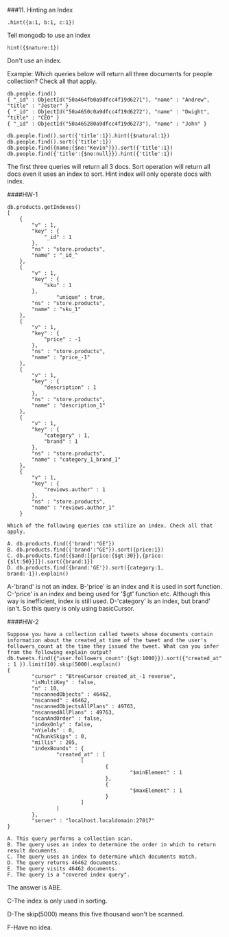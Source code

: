 


###11. Hinting an Index

```
.hint({a:1, b:1, c:1})
```
Tell mongodb to use an index

```
hint({$nature:1})
```
Don't use an index.

Example: Which queries below will return all three documents for people collection? Check all that apply.

```
db.people.find()
{ "_id" : ObjectId("50a464fb0a9dfcc4f19d6271"), "name" : "Andrew", "title" : "Jester" }
{ "_id" : ObjectId("50a4650c0a9dfcc4f19d6272"), "name" : "Dwight", "title" : "CEO" }
{ "_id" : ObjectId("50a465280a9dfcc4f19d6273"), "name" : "John" }
```

```
db.people.find().sort({'title':1}).hint({$natural:1})
db.people.find().sort({'title':1})
db.people.find({name:{$ne:"Kevin"}}).sort({'title':1})
db.people.find({'title':{$ne:null}}).hint({'title':1})
```

The first three queries will return all 3 docs. Sort operation will return all docs even it uses an index to sort. Hint index will only operate docs with index.



####HW-1

```
db.products.getIndexes()
[
	{
		"v" : 1,
		"key" : {
			"_id" : 1
		},
		"ns" : "store.products",
		"name" : "_id_"
	},
	{
		"v" : 1,
		"key" : {
			"sku" : 1
		},
                "unique" : true,
		"ns" : "store.products",
		"name" : "sku_1"
	},
	{
		"v" : 1,
		"key" : {
			"price" : -1
		},
		"ns" : "store.products",
		"name" : "price_-1"
	},
	{
		"v" : 1,
		"key" : {
			"description" : 1
		},
		"ns" : "store.products",
		"name" : "description_1"
	},
	{
		"v" : 1,
		"key" : {
			"category" : 1,
			"brand" : 1
		},
		"ns" : "store.products",
		"name" : "category_1_brand_1"
	},
	{
		"v" : 1,
		"key" : {
			"reviews.author" : 1
		},
		"ns" : "store.products",
		"name" : "reviews.author_1"
	}
```

```
Which of the following queries can utilize an index. Check all that apply.

A. db.products.find({'brand':"GE"})
B. db.products.find({'brand':"GE"}).sort({price:1})
C. db.products.find({$and:[{price:{$gt:30}},{price:{$lt:50}}]}).sort({brand:1})
D. db.products.find({brand:'GE'}).sort({category:1, brand:-1}).explain()
```
A-'brand' is not an index. B-'price' is an index and it is used in sort function. C-'price' is an index and being used for '$gt' function etc. Although this way is inefficient, index is still used. D-'category' is an index, but brand' isn't. So this query is only using basicCursor.


####HW-2

```
Suppose you have a collection called tweets whose documents contain information about the created_at time of the tweet and the user's followers_count at the time they issued the tweet. What can you infer from the following explain output?
db.tweets.find({"user.followers_count":{$gt:1000}}).sort({"created_at" : 1 }).limit(10).skip(5000).explain()
{
        "cursor" : "BtreeCursor created_at_-1 reverse",
        "isMultiKey" : false,
        "n" : 10,
        "nscannedObjects" : 46462,
        "nscanned" : 46462,
        "nscannedObjectsAllPlans" : 49763,
        "nscannedAllPlans" : 49763,
        "scanAndOrder" : false,
        "indexOnly" : false,
        "nYields" : 0,
        "nChunkSkips" : 0,
        "millis" : 205,
        "indexBounds" : {
                "created_at" : [
                        [
                                {
                                        "$minElement" : 1
                                },
                                {
                                        "$maxElement" : 1
                                }
                        ]
                ]
        },
        "server" : "localhost.localdomain:27017"
}
```

```
A. This query performs a collection scan.
B. The query uses an index to determine the order in which to return result documents.
C. The query uses an index to determine which documents match.
D. The query returns 46462 documents.
E. The query visits 46462 documents.
F. The query is a "covered index query".
```

The answer is ABE.

C-The index is only used in sorting.

D-The skip(5000) means this five thousand won't be scanned.

F-Have no idea.
